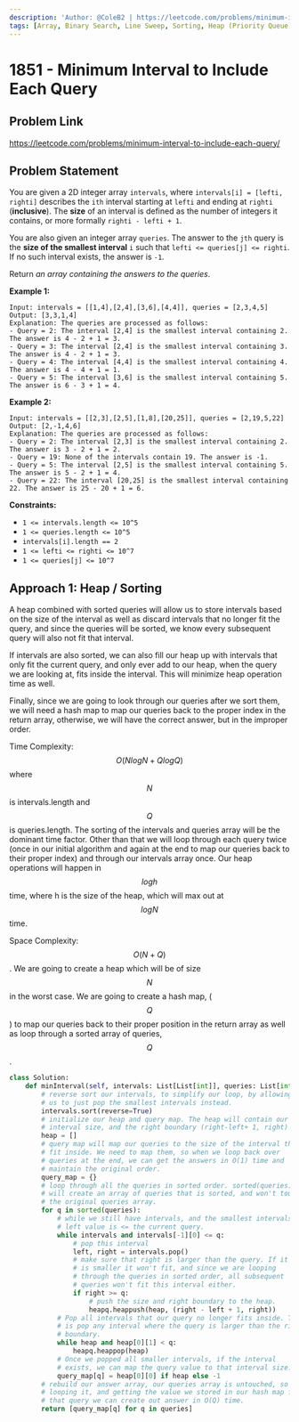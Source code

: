 ```yaml
---
description: 'Author: @ColeB2 | https://leetcode.com/problems/minimum-interval-to-include-each-query/'
tags: [Array, Binary Search, Line Sweep, Sorting, Heap (Priority Queue)]
---
```


# 1851 - Minimum Interval to Include Each Query

## Problem Link

https://leetcode.com/problems/minimum-interval-to-include-each-query/

## Problem Statement

You are given a 2D integer array `intervals`, where `intervals[i] = [lefti, righti]` describes the `ith` interval starting at `lefti` and ending at `righti` (**inclusive**). The **size** of an interval is defined as the number of integers it contains, or more formally `righti - lefti + 1`.

You are also given an integer array `queries`. The answer to the `jth` query is the **size of the smallest interval** `i` such that `lefti <= queries[j] <= righti`. If no such interval exists, the answer is `-1`.

Return _an array containing the answers to the queries_.

**Example 1:**

```
Input: intervals = [[1,4],[2,4],[3,6],[4,4]], queries = [2,3,4,5]
Output: [3,3,1,4]
Explanation: The queries are processed as follows:
- Query = 2: The interval [2,4] is the smallest interval containing 2. The answer is 4 - 2 + 1 = 3.
- Query = 3: The interval [2,4] is the smallest interval containing 3. The answer is 4 - 2 + 1 = 3.
- Query = 4: The interval [4,4] is the smallest interval containing 4. The answer is 4 - 4 + 1 = 1.
- Query = 5: The interval [3,6] is the smallest interval containing 5. The answer is 6 - 3 + 1 = 4.
```

**Example 2:**

```
Input: intervals = [[2,3],[2,5],[1,8],[20,25]], queries = [2,19,5,22]
Output: [2,-1,4,6]
Explanation: The queries are processed as follows:
- Query = 2: The interval [2,3] is the smallest interval containing 2. The answer is 3 - 2 + 1 = 2.
- Query = 19: None of the intervals contain 19. The answer is -1.
- Query = 5: The interval [2,5] is the smallest interval containing 5. The answer is 5 - 2 + 1 = 4.
- Query = 22: The interval [20,25] is the smallest interval containing 22. The answer is 25 - 20 + 1 = 6.
```

**Constraints:**

- `1 <= intervals.length <= 10^5`
- `1 <= queries.length <= 10^5`
- `intervals[i].length == 2`
- `1 <= lefti <= righti <= 10^7`
- `1 <= queries[j] <= 10^7`

## Approach 1: Heap / Sorting

A heap combined with sorted queries will allow us to store intervals based on the size of the interval as well as discard intervals that no longer fit the query, and since the queries will be sorted, we know every subsequent query will also not fit that interval.

If intervals are also sorted, we can also fill our heap up with intervals that only fit the current query, and only ever add to our heap, when the query we are looking at, fits inside the interval. This will minimize heap operation time as well.

Finally, since we are going to look through our queries after we sort them, we will need a hash map to map our queries back to the proper index in the return array, otherwise, we will have the correct answer, but in the improper order.

Time Complexity: $$O(NlogN + QlogQ)$$ where $$N$$ is intervals.length and $$Q$$ is queries.length. The sorting of the intervals and queries array will be the dominant time factor. Other than that we will loop through each query twice (once in our initial algorithm and again at the end to map our queries back to their proper index) and through our intervals array once. Our heap operations will happen in $$logh$$ time, where h is the size of the heap, which will max out at $$logN$$ time.

Space Complexity: $$O(N + Q)$$. We are going to create a heap which will be of size $$N$$ in the worst case. We are going to create a hash map, ($$Q$$) to map our queries back to their proper position in the return array as well as loop through a sorted array of queries, $$Q$$.

<Tabs>
<TabItem value="python" label="Python">
<SolutionAuthor name="@ColeB2"/>

```py
class Solution:
    def minInterval(self, intervals: List[List[int]], queries: List[int]) -> List[int]:
        # reverse sort our intervals, to simplify our loop, by allowing
        # us to just pop the smallest intervals instead.
        intervals.sort(reverse=True)
        # initialize our heap and query map. The heap will contain our
        # interval size, and the right boundary (right-left+ 1, right)
        heap = []
        # query map will map our queries to the size of the interval they
        # fit inside. We need to map them, so when we loop back over
        # queries at the end, we can get the answers in O(1) time and
        # maintain the original order.
        query_map = {}
        # loop through all the queries in sorted order. sorted(queries)
        # will create an array of queries that is sorted, and won't touch
        # the original queries array.
        for q in sorted(queries):
            # while we still have intervals, and the smallest intervals
            # left value is <= the current query.
            while intervals and intervals[-1][0] <= q:
                # pop this interval
                left, right = intervals.pop()
                # make sure that right is larger than the query. If it
                # is smaller it won't fit, and since we are looping
                # through the queries in sorted order, all subsequent
                # queries won't fit this interval either.
                if right >= q:
                    # push the size and right boundary to the heap.
                    heapq.heappush(heap, (right - left + 1, right))
            # Pop all intervals that our query no longer fits inside. That
            # is pop any interval where the query is larger than the right
            # boundary.
            while heap and heap[0][1] < q:
                heapq.heappop(heap)
            # Once we popped all smaller intervals, if the interval
            # exists, we can map the query value to that interval size.
            query_map[q] = heap[0][0] if heap else -1
        # rebuild our answer array, our queries array is untouched, so by
        # looping it, and getting the value we stored in our hash map for
        # that query we can create out answer in O(Q) time.
        return [query_map[q] for q in queries]
```

</TabItem>
</Tabs>
